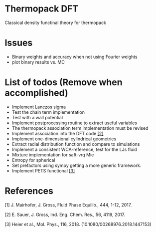 # Thermopack DFT
Classical density functinal theory for thermopack


# Issues
  * Binary weights and accuracy when not using Fourier weights
  * plot binary results vs. MC

# List of todos (Remove when accomplished)
  * Implement Lanczos sigma
  * Test the chain term implementation
  * Test with a wall potential
  * Implement postprocessing routine to extract useful variables
  * The thermopack association term implementation must be revised
  * Implement association into the DFT code [[2]](#2)
  * Implement one-dimensional cylindrical geometries
  * Extract radial distribution function and compare to simulations
  * Implement a consistent WCA-reference, test for the LJs fluid
  * Mixture implementation for saft-vrq Mie
  * Entropy for spherical
  * Set prefactors using sympy getting a more generic framework.
  * Implement PETS functional [[3]](#3)

# References
<a id="1">[1]</a>
J. Mairhofer, J. Gross, Fluid Phase Equilib., 444, 1-12, 2017.

<a id="2">[2]</a>
E. Sauer, J. Gross, Ind. Eng. Chem. Res., 56, 4119, 2017.

<a id="3">[3]</a>
Heier et al., Mol. Phys., 116, 2018. (10.1080/00268976.2018.1447153)